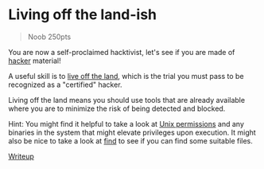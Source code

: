 # Living off the land-ish

> Noob 250pts

You are now a self-proclaimed hacktivist, let's see if you are made of [hacker](https://en.wikipedia.org/wiki/Hacker) material!

A useful skill is to [live off the land](https://www.symantec.com/connect/blogs/attackers-are-increasingly-living-land), which is the trial you must pass to be recognized as a "certified" hacker.

Living off the land means you should use tools that are already available where you are to minimize the risk of being detected and blocked.

Hint: You might find it helpful to take a look at [Unix permissions](https://en.wikipedia.org/wiki/File_system_permissions#Changing_permission_behavior_with_setuid,_setgid,_and_sticky_bits) and any binaries in the system that might elevate privileges upon execution. It might also be nice to take a look at [find](https://linux.die.net/man/1/find) to see if you can find some suitable files.

[Writeup](./writeup.md)
